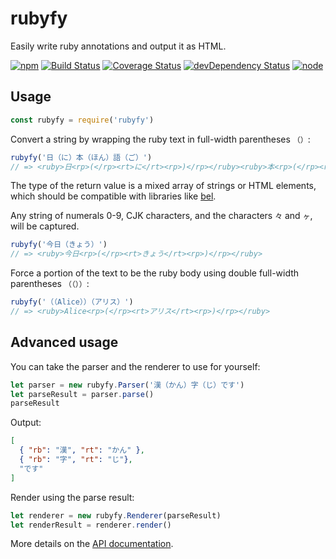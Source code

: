 # rubyfy

Easily write ruby annotations and output it as HTML.

[![npm](https://img.shields.io/npm/v/rubyfy.svg?style=flat-square)](https://www.npmjs.com/package/rubyfy)
[![Build Status](https://img.shields.io/travis/seangenabe/rubyfy/master.svg?style=flat-square)](https://travis-ci.org/seangenabe/rubyfy)
[![Coverage Status](https://img.shields.io/coveralls/seangenabe/rubyfy/master.svg?style=flat-square)](https://coveralls.io/github/seangenabe/rubyfy?branch=master)
[![devDependency Status](https://img.shields.io/david/dev/seangenabe/rubyfy.svg?style=flat-square)](https://david-dm.org/seangenabe/rubyfy#info=devDependencies)
[![node](https://img.shields.io/node/v/rubyfy.svg?style=flat-square)](https://nodejs.org/en/download/)

## Usage

```javascript
const rubyfy = require('rubyfy')
```

Convert a string by wrapping the ruby text in full-width parentheses `（）`:

```javascript
rubyfy('日（に）本（ほん）語（ご）')
// => <ruby>日<rp>(</rp><rt>に</rt><rp>)</rp></ruby><ruby>本<rp>(</rp><rt>ほん</rt><rp>)</rp></ruby><ruby>語<rp>(</rp><rt>ご</rt><rp>)</rp></ruby>
```

The type of the return value is a mixed array of strings or HTML elements, which should be compatible with libraries like [bel](https://www.npmjs.com/package/bel).

Any string of numerals 0-9, CJK characters, and the characters `々` and `ヶ`, will be captured.

```javascript
rubyfy('今日（きょう）')
// => <ruby>今日<rp>(</rp><rt>きょう</rt><rp>)</rp></ruby>
```

Force a portion of the text to be the ruby body using double full-width parentheses `（（））`:

```javascript
rubyfy('（（Alice））（アリス）')
// => <ruby>Alice<rp>(</rp><rt>アリス</rt><rp>)</rp></ruby>
```

## Advanced usage

You can take the parser and the renderer to use for yourself:

```javascript
let parser = new rubyfy.Parser('漢（かん）字（じ）です')
let parseResult = parser.parse()
parseResult
```

Output:
```json
[
  { "rb": "漢", "rt": "かん" },
  { "rb": "字", "rt": "じ"},
  "です"
]
```

Render using the parse result:
```javascript
let renderer = new rubyfy.Renderer(parseResult)
let renderResult = renderer.render()
```

More details on the [API documentation](./API.md).
